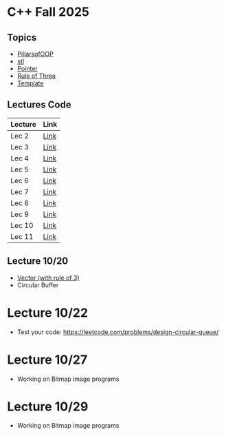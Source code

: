 # C++ Fall 2025

## Topics

- [PillarsofOOP](topics/PillarsofOOP)
- [stl](topics/stl)
- [Pointer](topics/pointers)
- [Rule of Three](topics/ruleofThree)
- [Template](topics/templates)

## Lectures Code

| Lecture  | Link                                                                 | 
|----------|----------------------------------------------------------------------|
| Lec 2    | [Link](https://gist.github.com/oldwestbury/760aa1b2e213ff04f5093900b8f108ac) | 
| Lec 3    | [Link](https://gist.github.com/oldwestbury/c174c7139e06bda7c043aaded002c6ca) | 
| Lec 4    | [Link](https://gist.github.com/oldwestbury/6cd829090b2cb9b8a5d294c424092975) | 
| Lec 5    | [Link](https://gist.github.com/oldwestbury/709e9d016029fc926c4983b72b6155be) | 
| Lec 6    | [Link](https://gist.github.com/oldwestbury/98dbb35c3b5ef95ac15bf9272862a271) | 
| Lec 7    | [Link](https://gist.github.com/oldwestbury/cd6ec0eaabed25632a059be83cf1e5c2) | 
| Lec 8    | [Link](https://gist.github.com/oldwestbury/09aa823bb7145df3fcfa0715f9760a76) | 
| Lec 9    | [Link](https://gist.github.com/oldwestbury/edacd8685075633f261ef4e050300554) | 
| Lec 10   | [Link](https://gist.github.com/oldwestbury/948d871e686dda79b402295e2b0869ed) | 
| Lec 11   | [Link](https://gist.github.com/oldwestbury/1822a7f649152a2709497f89fa693ecc) | 


## Lecture 10/20
- [Vector (with rule of 3)](https://gist.github.com/oldwestbury/3d25c40b3296936c2c457f1a1e5bd99e)
- Circular Buffer 
<!-- HW  implment your own strcpy & strcmp -->

# Lecture 10/22
  - Test your code: https://leetcode.com/problems/design-circular-queue/

# Lecture 10/27
  - Working on Bitmap image programs

# Lecture 10/29
- Working on Bitmap image programs
